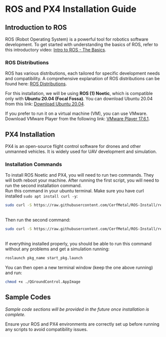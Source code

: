 # ROS and PX4 Installation Guide

## Introduction to ROS
ROS (Robot Operating System) is a powerful tool for robotics software development. To get started with understanding the basics of ROS, refer to this introductory video:
[Intro to ROS - The Basics](https://www.youtube.com/watch?v=8QfI5a7lTKU).

### ROS Distributions
ROS has various distributions, each tailored for specific development needs and compatibility. A comprehensive explanation of ROS distributions can be found here: [ROS Distributions](http://wiki.ros.org/Distributions).

For this installation, we will be using **ROS (1) Noetic**, which is compatible only with **Ubuntu 20.04 (Focal Fossa)**. You can download Ubuntu 20.04 from this link: [Download Ubuntu 20.04](https://releases.ubuntu.com/focal/).

If you prefer to run it on a virtual machine (VM), you can use VMware. Download VMware Player from the following link: [VMware Player 17.6.1](https://softwareupdate.vmware.com/cds/vmw-desktop/player/17.6.1/24319023/windows/core/VMware-player-17.6.1-24319023.exe.tar).

## PX4 Installation
PX4 is an open-source flight control software for drones and other unmanned vehicles. It is widely used for UAV development and simulation.

### Installation Commands
To install ROS Noetic and PX4, you will need to run two commands. They will both reboot your machine. After running the first script, you will need to run the second installation command. <br>
Run this command in your ubuntu terminal. Make sure you have curl installed `sudo apt install curl -y`:
```bash
sudo curl -S https://raw.githubusercontent.com/CerfMetal/ROS-Install/refs/heads/main/install_1.sh | sudo bash
```
<br>
Then run the second command: <br>

```bash
sudo curl -S https://raw.githubusercontent.com/CerfMetal/ROS-Install/refs/heads/main/install_2.sh | sudo bash
```
<br>
If everything installed properly, you should be able to run this command without any problems and get a simulation running:

```bash
roslaunch pkg_name start_pkg.launch
```
You can then open a new terminal window (keep the one above running) and run:

```bash
chmod +x ./QGroundControl.AppImage
```

## Sample Codes
*Sample code sections will be provided in the future once installation is complete.*

Ensure your ROS and PX4 environments are correctly set up before running any scripts to avoid compatibility issues.

